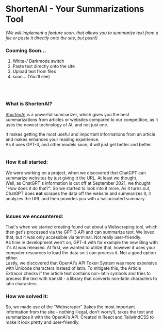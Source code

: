 # ShortenAI - Your Summarizations Tool
*(We will implement a feature soon, that allows you to summarize text from a file or paste it directly onto the site, but pssh!)*<br>

### Cooming Soon...

1. White-/ Darkmode switch
2. Paste text directly onto the site
3. Upload text from files
4. soon... (You'll see)

<br><br>

### What is ShortenAI?

[ShortenAI](https://almightychaos.dev/summarizer/shortenai) is a powerful summarizer, which gives you the best summarizations from articles or websites compared to our competition, as it uses the newest technology of AI, and not just one.<br>

It makes getting the most useful and important informations from an article and makes enhances your reading experience. <br>
As it uses GPT-3, and other models soon, it will just get better and better. <br>
<br>

### How it all started:

We were working on a project, when we discovered that ChatGPT can summarize websites by just giving it the URL. At least we thought. <br>
Well, as ChatGPT's information is cut off at September 2021, we thought "How does it do that?". So we started to look into it more. As it turns out, ChatGPT does **not** scrapes the data off the website and summarizes it, it analyzes the URL and then provides you with a hallucinated summary. <br>
<br>

### Issues we encountered:

That's when we started creating found out about a Webscraping tool, which then get's processed via the GPT-3 API and can summarize text. We loved that, but it was only accessible via terminal. Not really user-friendly. 
<br>
As time in development wen't on, GPT-4 with for example the new Bing with it's AI was released. At first, we wanted to utilize that, however it uses your computer resources to load the data so it can process it. Not a good option either.
<br>
Lastly, we discovered that OpenAI's API Token System was more expensive with Unicode characters instead of latin. To mitigate this, the Article Extracor checks if the article text contains non-latin symbols and tries to precess the text with translit - a library that converts non-latin characters to latin characters. <br>

### How we solved it:

So, we made use of the "Webscraper" (takes the most important information from the site - nothing illegal, don't worry!), takes the text and summarizes it with the OpenAI's API. Created in React and TailwindCSS to make it look pretty and user-friendly. <br>